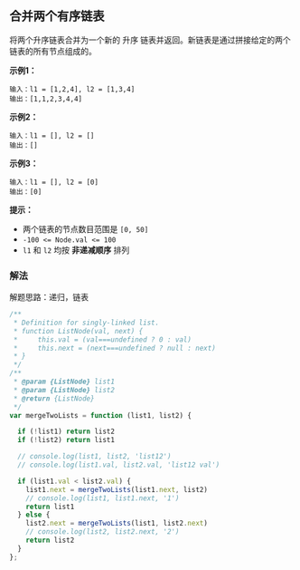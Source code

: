 ## 合并两个有序链表

将两个升序链表合并为一个新的 升序 链表并返回。新链表是通过拼接给定的两个链表的所有节点组成的。 

**示例1：**
```
输入：l1 = [1,2,4], l2 = [1,3,4]
输出：[1,1,2,3,4,4]
```

**示例2：**
```
输入：l1 = [], l2 = []
输出：[]
```

**示例3：**
```
输入：l1 = [], l2 = [0]
输出：[0]
```

**提示：**

+ 两个链表的节点数目范围是 `[0, 50]`
+ `-100 <= Node.val <= 100`
+ `l1` 和 `l2` 均按 **非递减顺序** 排列

### 解法

解题思路：递归，链表

```js
/**
 * Definition for singly-linked list.
 * function ListNode(val, next) {
 *     this.val = (val===undefined ? 0 : val)
 *     this.next = (next===undefined ? null : next)
 * }
 */
/**
 * @param {ListNode} list1
 * @param {ListNode} list2
 * @return {ListNode}
 */
var mergeTwoLists = function (list1, list2) {

  if (!list1) return list2
  if (!list2) return list1

  // console.log(list1, list2, 'list12')
  // console.log(list1.val, list2.val, 'list12 val')

  if (list1.val < list2.val) {
    list1.next = mergeTwoLists(list1.next, list2)
    // console.log(list1, list1.next, '1')
    return list1
  } else {
    list2.next = mergeTwoLists(list1, list2.next)
    // console.log(list2, list2.next, '2')
    return list2
  }
};
```
